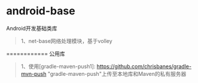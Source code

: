 android-base
============
Android开发基础类库
>1、net-base网络处理模块，基于volley

============
公用库
>1、使用[gradle-maven-push1]: https://github.com/chrisbanes/gradle-mvn-push "gradle-maven-push"上传至本地库和Maven的私有服务器
